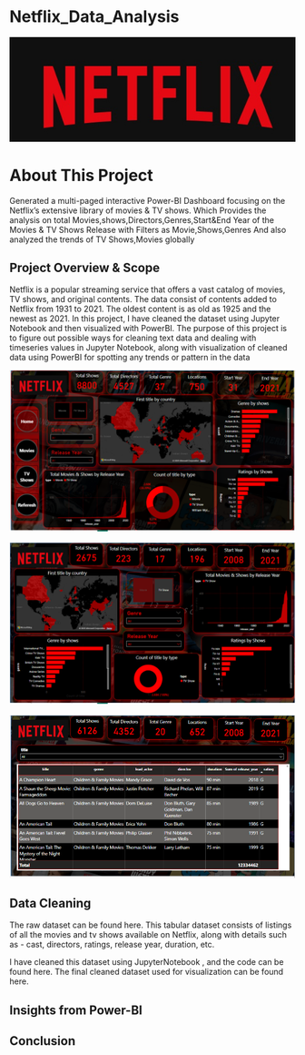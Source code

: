 # Netflix_Data_Analysis
![image alt](https://github.com/girishvalluri192/Netflix_Data_Analysis/blob/main/Img1.jpg)

# About This Project

Generated a multi-paged interactive Power-BI Dashboard focusing on the Netflix’s extensive library of movies &amp; TV shows. Which Provides the analysis on total Movies,shows,Directors,Genres,Start&amp;End Year of the Movies &amp; TV Shows Release with Filters as Movie,Shows,Genres And also analyzed the trends of TV Shows,Movies globally


## Project Overview & Scope

Netflix is a popular streaming service that offers a vast catalog of movies, TV shows, and original contents. The data consist of contents added to Netflix from 1931 to 2021. The oldest content is as old as 1925 and the newest as 2021. In this project, I have cleaned the dataset using Jupyter Notebook and then visualized with PowerBI. The purpose of this project is to figure out possible ways for cleaning text data and dealing with timeseries values in Jupyter Notebook, along with visualization of cleaned data using PowerBI for spotting any trends or pattern in the data

![image alt](https://github.com/girishvalluri192/Netflix_Data_Analysis/blob/main/Home_Page.png)


![image alt](https://github.com/girishvalluri192/Netflix_Data_Analysis/blob/main/TV_Shows_Page.png)


![image alt](https://github.com/girishvalluri192/Netflix_Data_Analysis/blob/main/Movies_Page.png)


## Data Cleaning

The raw dataset can be found here. This tabular dataset consists of listings of all the movies and tv shows available on Netflix, along with details such as - cast, directors, ratings, release year, duration, etc.

I have cleaned this dataset using JupyterNotebook , and the code can be found here. The final cleaned dataset used for visualization can be found here.


## Insights from Power-BI



## Conclusion
